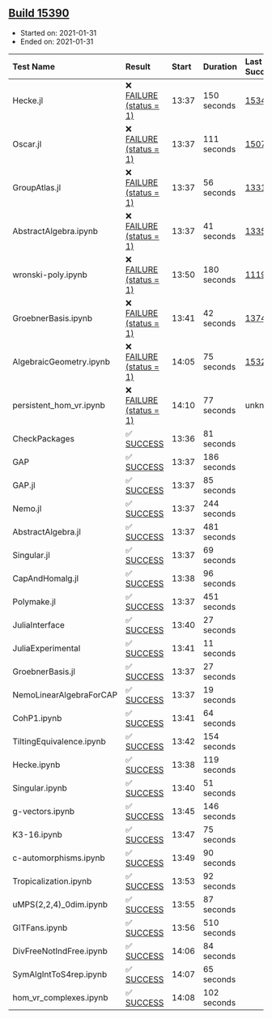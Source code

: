 ## [Build 15390](https://oscarci.mathematik.uni-kl.de/job/oscar/15390/)

* Started on: 2021-01-31
* Ended on: 2021-01-31

| Test Name    | Result | Start | Duration | Last Success | First Failure |
|:-------------|:-------|:------|:---------|:-------------|:--------------|
| Hecke.jl | ❌ [FAILURE (status = 1)](https://oscarci.mathematik.uni-kl.de/job/oscar/15390/artifact/logs/build-15390/Hecke.jl.log) | 13:37 | 150 seconds | [15344](https://oscarci.mathematik.uni-kl.de/job/oscar/15344/) | [15348](https://oscarci.mathematik.uni-kl.de/job/oscar/15348/) |
| Oscar.jl | ❌ [FAILURE (status = 1)](https://oscarci.mathematik.uni-kl.de/job/oscar/15390/artifact/logs/build-15390/Oscar.jl.log) | 13:37 | 111 seconds | [15079](https://oscarci.mathematik.uni-kl.de/job/oscar/15079/) | [15080](https://oscarci.mathematik.uni-kl.de/job/oscar/15080/) |
| GroupAtlas.jl | ❌ [FAILURE (status = 1)](https://oscarci.mathematik.uni-kl.de/job/oscar/15390/artifact/logs/build-15390/GroupAtlas.jl.log) | 13:37 | 56 seconds | [13311](https://oscarci.mathematik.uni-kl.de/job/oscar/13311/) | [13312](https://oscarci.mathematik.uni-kl.de/job/oscar/13312/) |
| AbstractAlgebra.ipynb | ❌ [FAILURE (status = 1)](https://oscarci.mathematik.uni-kl.de/job/oscar/15390/artifact/logs/build-15390/AbstractAlgebra.ipynb.log) | 13:37 | 41 seconds | [13355](https://oscarci.mathematik.uni-kl.de/job/oscar/13355/) | [13356](https://oscarci.mathematik.uni-kl.de/job/oscar/13356/) |
| wronski-poly.ipynb | ❌ [FAILURE (status = 1)](https://oscarci.mathematik.uni-kl.de/job/oscar/15390/artifact/logs/build-15390/wronski-poly.ipynb.log) | 13:50 | 180 seconds | [11192](https://oscarci.mathematik.uni-kl.de/job/oscar/11192/) | [11193](https://oscarci.mathematik.uni-kl.de/job/oscar/11193/) |
| GroebnerBasis.ipynb | ❌ [FAILURE (status = 1)](https://oscarci.mathematik.uni-kl.de/job/oscar/15390/artifact/logs/build-15390/GroebnerBasis.ipynb.log) | 13:41 | 42 seconds | [13748](https://oscarci.mathematik.uni-kl.de/job/oscar/13748/) | [13749](https://oscarci.mathematik.uni-kl.de/job/oscar/13749/) |
| AlgebraicGeometry.ipynb | ❌ [FAILURE (status = 1)](https://oscarci.mathematik.uni-kl.de/job/oscar/15390/artifact/logs/build-15390/AlgebraicGeometry.ipynb.log) | 14:05 | 75 seconds | [15322](https://oscarci.mathematik.uni-kl.de/job/oscar/15322/) | [15323](https://oscarci.mathematik.uni-kl.de/job/oscar/15323/) |
| persistent_hom_vr.ipynb | ❌ [FAILURE (status = 1)](https://oscarci.mathematik.uni-kl.de/job/oscar/15390/artifact/logs/build-15390/persistent_hom_vr.ipynb.log) | 14:10 | 77 seconds | unknown | unknown |
| CheckPackages | ✅ [SUCCESS](https://oscarci.mathematik.uni-kl.de/job/oscar/15390/artifact/logs/build-15390/CheckPackages.log) | 13:36 | 81 seconds |  |  |
| GAP | ✅ [SUCCESS](https://oscarci.mathematik.uni-kl.de/job/oscar/15390/artifact/logs/build-15390/GAP.log) | 13:37 | 186 seconds |  |  |
| GAP.jl | ✅ [SUCCESS](https://oscarci.mathematik.uni-kl.de/job/oscar/15390/artifact/logs/build-15390/GAP.jl.log) | 13:37 | 85 seconds |  |  |
| Nemo.jl | ✅ [SUCCESS](https://oscarci.mathematik.uni-kl.de/job/oscar/15390/artifact/logs/build-15390/Nemo.jl.log) | 13:37 | 244 seconds |  |  |
| AbstractAlgebra.jl | ✅ [SUCCESS](https://oscarci.mathematik.uni-kl.de/job/oscar/15390/artifact/logs/build-15390/AbstractAlgebra.jl.log) | 13:37 | 481 seconds |  |  |
| Singular.jl | ✅ [SUCCESS](https://oscarci.mathematik.uni-kl.de/job/oscar/15390/artifact/logs/build-15390/Singular.jl.log) | 13:37 | 69 seconds |  |  |
| CapAndHomalg.jl | ✅ [SUCCESS](https://oscarci.mathematik.uni-kl.de/job/oscar/15390/artifact/logs/build-15390/CapAndHomalg.jl.log) | 13:38 | 96 seconds |  |  |
| Polymake.jl | ✅ [SUCCESS](https://oscarci.mathematik.uni-kl.de/job/oscar/15390/artifact/logs/build-15390/Polymake.jl.log) | 13:37 | 451 seconds |  |  |
| JuliaInterface | ✅ [SUCCESS](https://oscarci.mathematik.uni-kl.de/job/oscar/15390/artifact/logs/build-15390/JuliaInterface.log) | 13:40 | 27 seconds |  |  |
| JuliaExperimental | ✅ [SUCCESS](https://oscarci.mathematik.uni-kl.de/job/oscar/15390/artifact/logs/build-15390/JuliaExperimental.log) | 13:41 | 11 seconds |  |  |
| GroebnerBasis.jl | ✅ [SUCCESS](https://oscarci.mathematik.uni-kl.de/job/oscar/15390/artifact/logs/build-15390/GroebnerBasis.jl.log) | 13:37 | 27 seconds |  |  |
| NemoLinearAlgebraForCAP | ✅ [SUCCESS](https://oscarci.mathematik.uni-kl.de/job/oscar/15390/artifact/logs/build-15390/NemoLinearAlgebraForCAP.log) | 13:37 | 19 seconds |  |  |
| CohP1.ipynb | ✅ [SUCCESS](https://oscarci.mathematik.uni-kl.de/job/oscar/15390/artifact/logs/build-15390/CohP1.ipynb.log) | 13:41 | 64 seconds |  |  |
| TiltingEquivalence.ipynb | ✅ [SUCCESS](https://oscarci.mathematik.uni-kl.de/job/oscar/15390/artifact/logs/build-15390/TiltingEquivalence.ipynb.log) | 13:42 | 154 seconds |  |  |
| Hecke.ipynb | ✅ [SUCCESS](https://oscarci.mathematik.uni-kl.de/job/oscar/15390/artifact/logs/build-15390/Hecke.ipynb.log) | 13:38 | 119 seconds |  |  |
| Singular.ipynb | ✅ [SUCCESS](https://oscarci.mathematik.uni-kl.de/job/oscar/15390/artifact/logs/build-15390/Singular.ipynb.log) | 13:40 | 51 seconds |  |  |
| g-vectors.ipynb | ✅ [SUCCESS](https://oscarci.mathematik.uni-kl.de/job/oscar/15390/artifact/logs/build-15390/g-vectors.ipynb.log) | 13:45 | 146 seconds |  |  |
| K3-16.ipynb | ✅ [SUCCESS](https://oscarci.mathematik.uni-kl.de/job/oscar/15390/artifact/logs/build-15390/K3-16.ipynb.log) | 13:47 | 75 seconds |  |  |
| c-automorphisms.ipynb | ✅ [SUCCESS](https://oscarci.mathematik.uni-kl.de/job/oscar/15390/artifact/logs/build-15390/c-automorphisms.ipynb.log) | 13:49 | 90 seconds |  |  |
| Tropicalization.ipynb | ✅ [SUCCESS](https://oscarci.mathematik.uni-kl.de/job/oscar/15390/artifact/logs/build-15390/Tropicalization.ipynb.log) | 13:53 | 92 seconds |  |  |
| uMPS(2,2,4)_0dim.ipynb | ✅ [SUCCESS](https://oscarci.mathematik.uni-kl.de/job/oscar/15390/artifact/logs/build-15390/uMPS-2-2-4-_0dim.ipynb.log) | 13:55 | 87 seconds |  |  |
| GITFans.ipynb | ✅ [SUCCESS](https://oscarci.mathematik.uni-kl.de/job/oscar/15390/artifact/logs/build-15390/GITFans.ipynb.log) | 13:56 | 510 seconds |  |  |
| DivFreeNotIndFree.ipynb | ✅ [SUCCESS](https://oscarci.mathematik.uni-kl.de/job/oscar/15390/artifact/logs/build-15390/DivFreeNotIndFree.ipynb.log) | 14:06 | 84 seconds |  |  |
| SymAlgIntToS4rep.ipynb | ✅ [SUCCESS](https://oscarci.mathematik.uni-kl.de/job/oscar/15390/artifact/logs/build-15390/SymAlgIntToS4rep.ipynb.log) | 14:07 | 65 seconds |  |  |
| hom_vr_complexes.ipynb | ✅ [SUCCESS](https://oscarci.mathematik.uni-kl.de/job/oscar/15390/artifact/logs/build-15390/hom_vr_complexes.ipynb.log) | 14:08 | 102 seconds |  |  |
